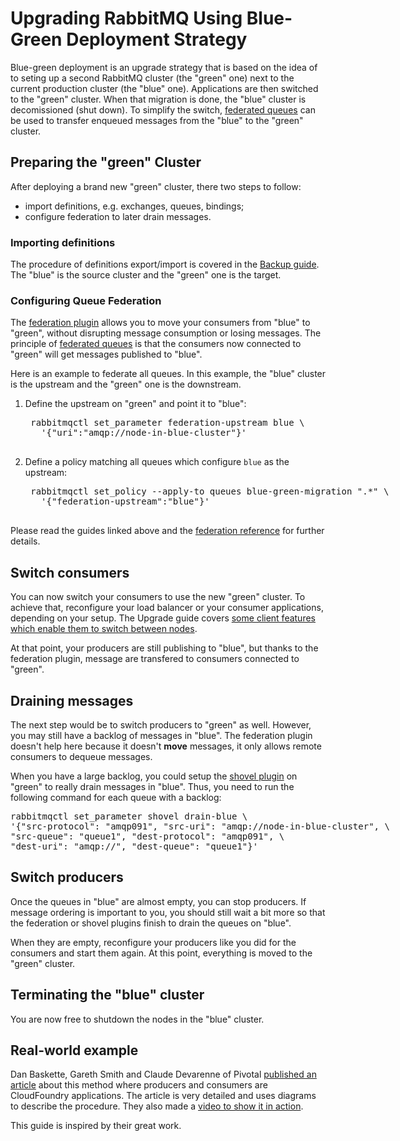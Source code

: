 # Upgrading RabbitMQ Using Blue-Green Deployment Strategy

Blue-green deployment is an upgrade strategy that is based on the idea of to seting up
a second RabbitMQ cluster (the "green" one) next to the current production
cluster (the "blue" one). Applications are then switched to the "green"
cluster. When that migration is done, the "blue" cluster is decomissioned (shut down).
To simplify the switch, [federated queues](http://www.rabbitmq.com/federated-queues.html)
can be used to transfer enqueued messages from the "blue" to the "green" cluster.

## Preparing the "green" Cluster

After deploying a brand new "green" cluster, there two steps to follow:

 * import definitions, e.g. exchanges, queues, bindings;
 * configure federation to later drain messages.

### Importing definitions

The procedure of definitions export/import is
covered in the [Backup guide](backup.html#definitions-export).
The "blue" is the source cluster and the "green" one is the target.

### Configuring Queue Federation

The [federation plugin](federation.html) allows you to move your consumers
from "blue" to "green", without disrupting message consumption or losing messages.
The principle of [federated queues](/federated-queues.html) is that the consumers
now connected to "green" will get messages published to "blue".

Here is an example to federate all queues. In this example, the "blue" cluster
is the upstream and the "green" one is the downstream.

1. Define the upstream on "green" and point it to "blue":

    <pre class="sourcecode sh">
    rabbitmqctl set_parameter federation-upstream blue \
      '{"uri":"amqp://node-in-blue-cluster"}'
    </pre>

1. Define a policy matching all queues which configure `blue` as the upstream:

    <pre class="sourcecode sh">
    rabbitmqctl set_policy --apply-to queues blue-green-migration ".*" \
      '{"federation-upstream":"blue"}'
    </pre>

Please read the guides linked above and the
[federation reference](/federation-reference.html) for further details.

## Switch consumers

You can now switch your consumers to use the new "green" cluster. To achieve
that, reconfigure your load balancer or your consumer applications, depending
on your setup. The Upgrade guide covers [some client features which enable
them to switch between nodes](upgrade.html#rabbitmq-restart-handling).

At that point, your producers are still publishing to "blue", but thanks to
the federation plugin, message are transfered to consumers connected to "green".

## Draining messages

The next step would be to switch producers to "green" as well. However, you may
still have a backlog of messages in "blue". The federation plugin doesn't help
here because it doesn't **move** messages, it only allows remote consumers to
dequeue messages.

When you have a large backlog, you could setup the [shovel plugin](/shovel-dynamic.html)
on "green" to really drain messages in "blue". Thus, you need to run the
following command for each queue with a backlog:

<pre class="sourcecode sh">
rabbitmqctl set_parameter shovel drain-blue \
'{"src-protocol": "amqp091", "src-uri": "amqp://node-in-blue-cluster", \
"src-queue": "queue1", "dest-protocol": "amqp091", \
"dest-uri": "amqp://", "dest-queue": "queue1"}'
</pre>

## Switch producers

Once the queues in "blue" are almost empty, you can stop producers. If message
ordering is important to you, you should still wait a bit more so that the
federation or shovel plugins finish to drain the queues on "blue".

When they are empty, reconfigure your producers like you did for the consumers
and start them again. At this point, everything is moved to the "green" cluster.

## Terminating the "blue" cluster

You are now free to shutdown the nodes in the "blue" cluster.

## Real-world example

Dan Baskette, Gareth Smith and Claude Devarenne of Pivotal
[published an article](https://content.pivotal.io/blog/blue-green-application-deployments-with-rabbitmq)
about this method where producers and consumers are CloudFoundry applications.
The article is very detailed  and uses diagrams to describe the procedure.
They also made a [video to show it in action](https://www.youtube.com/watch?v=S2oO-t-E38c).

This guide is inspired by their great work.

